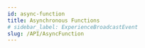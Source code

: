 ```yaml
---
id: async-function
title: Asynchronous Functions
# sidebar_label: ExperienceBroadcastEvent
slug: /API/AsyncFunction
---
```

